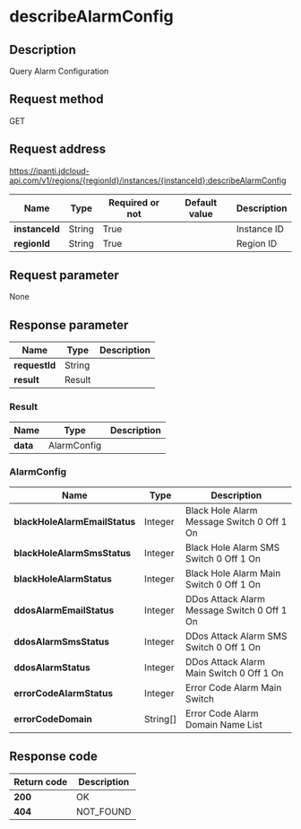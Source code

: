 # describeAlarmConfig


## Description
Query Alarm Configuration

## Request method
GET

## Request address
https://ipanti.jdcloud-api.com/v1/regions/{regionId}/instances/{instanceId}:describeAlarmConfig

|Name|Type|Required or not|Default value|Description|
|---|---|---|---|---|
|**instanceId**|String|True| |Instance ID|
|**regionId**|String|True| |Region ID|

## Request parameter
None


## Response parameter
|Name|Type|Description|
|---|---|---|
|**requestId**|String| |
|**result**|Result| |


### Result
|Name|Type|Description|
|---|---|---|
|**data**|AlarmConfig| |
### AlarmConfig
|Name|Type|Description|
|---|---|---|
|**blackHoleAlarmEmailStatus**|Integer|Black Hole Alarm Message Switch 0 Off 1 On|
|**blackHoleAlarmSmsStatus**|Integer|Black Hole Alarm SMS Switch 0 Off 1 On|
|**blackHoleAlarmStatus**|Integer|Black Hole Alarm Main Switch 0 Off 1 On|
|**ddosAlarmEmailStatus**|Integer|DDos Attack Alarm Message Switch 0 Off 1 On|
|**ddosAlarmSmsStatus**|Integer|DDos Attack Alarm SMS Switch 0 Off 1 On|
|**ddosAlarmStatus**|Integer|DDos Attack Alarm Main Switch 0 Off 1 On|
|**errorCodeAlarmStatus**|Integer|Error Code Alarm Main Switch|
|**errorCodeDomain**|String[]|Error Code Alarm Domain Name List|

## Response code
|Return code|Description|
|---|---|
|**200**|OK|
|**404**|NOT_FOUND|
